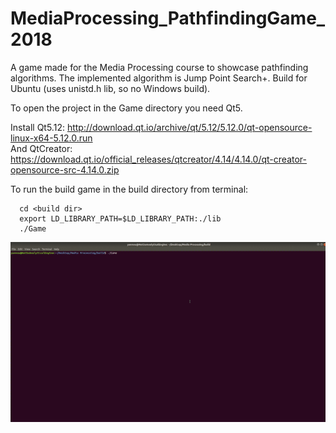 # MediaProcessing_PathfindingGame_2018
A game made for the Media Processing course to showcase pathfinding algorithms. The implemented algorithm is Jump Point Search+. Build for Ubuntu (uses unistd.h lib, so no Windows build).

To open the project in the Game directory you need Qt5.

Install Qt5.12: http://download.qt.io/archive/qt/5.12/5.12.0/qt-opensource-linux-x64-5.12.0.run <br>
And QtCreator: https://download.qt.io/official_releases/qtcreator/4.14/4.14.0/qt-creator-opensource-src-4.14.0.zip

To run the build game in the build directory from terminal:

	  cd <build dir>
	  export LD_LIBRARY_PATH=$LD_LIBRARY_PATH:./lib
	  ./Game
<p align="center">
	<img src="https://github.com/YannouRavoet/MediaProcessing_PathfindingGame_2018/blob/master/PathfindingDemo.gif"/>
</p>
